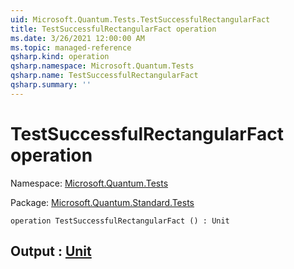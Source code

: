 ```yaml
---
uid: Microsoft.Quantum.Tests.TestSuccessfulRectangularFact
title: TestSuccessfulRectangularFact operation
ms.date: 3/26/2021 12:00:00 AM
ms.topic: managed-reference
qsharp.kind: operation
qsharp.namespace: Microsoft.Quantum.Tests
qsharp.name: TestSuccessfulRectangularFact
qsharp.summary: ''
---
```


# TestSuccessfulRectangularFact operation

Namespace: [Microsoft.Quantum.Tests](xref:Microsoft.Quantum.Tests)

Package: [Microsoft.Quantum.Standard.Tests](https://nuget.org/packages/Microsoft.Quantum.Standard.Tests)




```qsharp
operation TestSuccessfulRectangularFact () : Unit
```


## Output : [Unit](xref:microsoft.quantum.lang-ref.unit)

